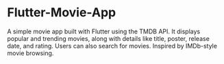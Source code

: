 # Flutter-Movie-App
A simple movie app built with Flutter using the TMDB API. It displays popular and trending movies, along with details like title, poster, release date, and rating. Users can also search for movies. Inspired by IMDb-style movie browsing.
